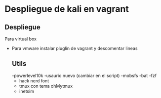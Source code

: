 # Despliegue de kali en vagrant #
## Despliegue #
Para virtual box 
- Para vmware instalar pluglin de vagrant y descomentar lineas
  ## Utils ##
  -powerlevel10k
  -usaurio nuevo (cambiar en el script)
  -mobsfs 
  -bat
  -fzf
  - hack nerd font
  - tmux con tema ohMytmux 
  - inetsim
